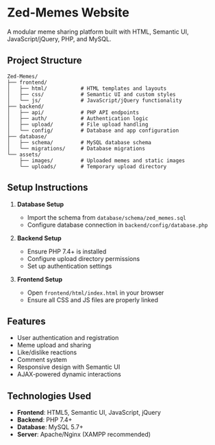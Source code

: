 # Zed-Memes Website

A modular meme sharing platform built with HTML, Semantic UI, JavaScript/jQuery, PHP, and MySQL.

## Project Structure

```
Zed-Memes/
├── frontend/
│   ├── html/           # HTML templates and layouts
│   ├── css/            # Semantic UI and custom styles
│   └── js/             # JavaScript/jQuery functionality
├── backend/
│   ├── api/            # PHP API endpoints
│   ├── auth/           # Authentication logic
│   ├── upload/         # File upload handling
│   └── config/         # Database and app configuration
├── database/
│   ├── schema/         # MySQL database schema
│   └── migrations/     # Database migrations
└── assets/
    ├── images/         # Uploaded memes and static images
    └── uploads/        # Temporary upload directory
```

## Setup Instructions

1. **Database Setup**
   - Import the schema from `database/schema/zed_memes.sql`
   - Configure database connection in `backend/config/database.php`

2. **Backend Setup**
   - Ensure PHP 7.4+ is installed
   - Configure upload directory permissions
   - Set up authentication settings

3. **Frontend Setup**
   - Open `frontend/html/index.html` in your browser
   - Ensure all CSS and JS files are properly linked

## Features

- User authentication and registration
- Meme upload and sharing
- Like/dislike reactions
- Comment system
- Responsive design with Semantic UI
- AJAX-powered dynamic interactions

## Technologies Used

- **Frontend**: HTML5, Semantic UI, JavaScript, jQuery
- **Backend**: PHP 7.4+
- **Database**: MySQL 5.7+
- **Server**: Apache/Nginx (XAMPP recommended)
